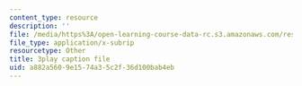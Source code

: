 ```yaml
---
content_type: resource
description: ''
file: /media/https%3A/open-learning-course-data-rc.s3.amazonaws.com/res-6-012-introduction-to-probability-spring-2018/a882a5609e1574a35c2f36d100bab4eb_3vMZtGUdTVw.srt
file_type: application/x-subrip
resourcetype: Other
title: 3play caption file
uid: a882a560-9e15-74a3-5c2f-36d100bab4eb
---
```

